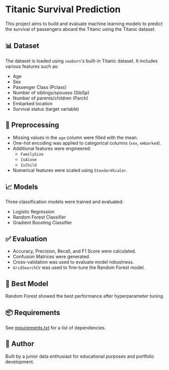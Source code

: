 # Titanic Survival Prediction

This project aims to build and evaluate machine learning models to predict the survival of passengers aboard the Titanic using the Titanic dataset.

## 📊 Dataset

The dataset is loaded using `seaborn`'s built-in Titanic dataset. It includes various features such as:
- Age
- Sex
- Passenger Class (Pclass)
- Number of siblings/spouses (SibSp)
- Number of parents/children (Parch)
- Embarked location
- Survival status (target variable)

## 🔧 Preprocessing

- Missing values in the `age` column were filled with the mean.
- One-hot encoding was applied to categorical columns (`sex`, `embarked`).
- Additional features were engineered:
  - `FamilySize`
  - `IsAlone`
  - `IsChild`
- Numerical features were scaled using `StandardScaler`.

## 📈 Models

Three classification models were trained and evaluated:
- Logistic Regression
- Random Forest Classifier
- Gradient Boosting Classifier

## ✅ Evaluation

- Accuracy, Precision, Recall, and F1 Score were calculated.
- Confusion Matrices were generated.
- Cross-validation was used to evaluate model robustness.
- `GridSearchCV` was used to fine-tune the Random Forest model.

## 🧪 Best Model

Random Forest showed the best performance after hyperparameter tuning.

## 📦 Requirements

See [requirements.txt](./requirements.txt) for a list of dependencies.

## 🧠 Author

Built by a junior data enthusiast for educational purposes and portfolio development.
